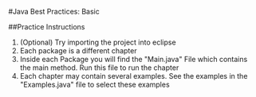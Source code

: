 #Java Best Practices: Basic

##Practice Instructions

1. (Optional) Try importing the project into eclipse
2. Each package is a different chapter
3. Inside each Package you will find the "Main.java" File which contains the main method. Run this file to run the chapter
4. Each chapter may contain several examples. See the examples in the "Examples.java" file to select these examples


 